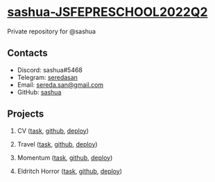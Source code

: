 # [sashua-JSFEPRESCHOOL2022Q2](https://github.com/rolling-scopes-school/sashua-JSFEPRESCHOOL2022Q2)

Private repository for @sashua

## Contacts

- Discord: sashua#5468
- Telegram: [seredasan](https://telegram.me/seredasan)
- Email: [sereda.san@gmail.com](mailto:sereda.san@gmail.com)
- GitHub: [sashua](https://github.com/sashua)

## Projects

1. CV ([task](https://github.com/rolling-scopes-school/tasks/blob/master/tasks/cv/cv.md), [github](https://github.com/sashua/rsschool-cv), [deploy](https://sashua.github.io/rsschool-cv/))

1. Travel ([task](https://github.com/rolling-scopes-school/tasks/blob/master/tasks/travel/travel.md), [github](https://github.com/rolling-scopes-school/sashua-JSFEPRESCHOOL2022Q2), [deploy](https://rolling-scopes-school.github.io/sashua-JSFEPRESCHOOL2022Q2/travel/))

1. Momentum ([task](https://github.com/rolling-scopes-school/tasks/blob/master/tasks/momentum/momentum-stage1.md), [github](https://github.com/rolling-scopes-school/sashua-JSFEPRESCHOOL2022Q2), [deploy](https://sashua-momentum.netlify.app/))

1. Eldritch Horror ([task](https://github.com/Luffi2539/eldritch-codejam), [github](https://github.com/sashua/codejam-eldritch), [deploy](https://sashua-codejam-eldritch.netlify.app/))
